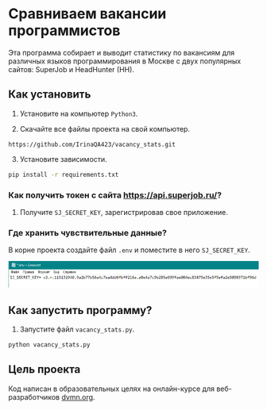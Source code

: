 # Сравниваем вакансии программистов

Эта программа собирает и выводит статистику по вакансиям для различных языков программирования в Москве с двух популярных сайтов: SuperJob и HeadHunter (HH).

## Как установить

1. Установите на компьютер `Python3`.

2. Скачайте все файлы проекта на свой компьютер.

```
https://github.com/IrinaQA423/vacancy_stats.git
```

3. Установите зависимости.

```sh
pip install -r requirements.txt
```

### Как получить токен с сайта https://api.superjob.ru/?

1. Получите `SJ_SECRET_KEY`, зарегистрировав свое  приложение.

### Где  хранить чувствительные данные?

В корне проекта создайте файл `.env` и поместите в него `SJ_SECRET_KEY`.

![](https://github.com/IrinaQA423/gists1/blob/main/Screenshot_24.png?raw=true)

## Как запустить  программу?

1. Запустите файл `vacancy_stats.py`.

```sh
python vacancy_stats.py 
```

## Цель проекта

Код написан в образовательных целях на онлайн-курсе для веб-разработчиков [dvmn.org](https://dvmn.org).
